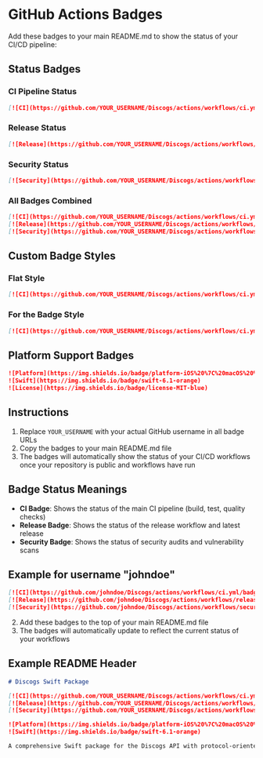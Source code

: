# GitHub Actions Badges

Add these badges to your main README.md to show the status of your CI/CD pipeline:

## Status Badges

### CI Pipeline Status
```markdown
[![CI](https://github.com/YOUR_USERNAME/Discogs/actions/workflows/ci.yml/badge.svg)](https://github.com/YOUR_USERNAME/Discogs/actions/workflows/ci.yml)
```

### Release Status
```markdown
[![Release](https://github.com/YOUR_USERNAME/Discogs/actions/workflows/release.yml/badge.svg)](https://github.com/YOUR_USERNAME/Discogs/actions/workflows/release.yml)
```

### Security Status
```markdown
[![Security](https://github.com/YOUR_USERNAME/Discogs/actions/workflows/security.yml/badge.svg)](https://github.com/YOUR_USERNAME/Discogs/actions/workflows/security.yml)
```

### All Badges Combined
```markdown
[![CI](https://github.com/YOUR_USERNAME/Discogs/actions/workflows/ci.yml/badge.svg)](https://github.com/YOUR_USERNAME/Discogs/actions/workflows/ci.yml)
[![Release](https://github.com/YOUR_USERNAME/Discogs/actions/workflows/release.yml/badge.svg)](https://github.com/YOUR_USERNAME/Discogs/actions/workflows/release.yml)
[![Security](https://github.com/YOUR_USERNAME/Discogs/actions/workflows/security.yml/badge.svg)](https://github.com/YOUR_USERNAME/Discogs/actions/workflows/security.yml)
```

## Custom Badge Styles

### Flat Style
```markdown
[![CI](https://github.com/YOUR_USERNAME/Discogs/actions/workflows/ci.yml/badge.svg?style=flat)](https://github.com/YOUR_USERNAME/Discogs/actions/workflows/ci.yml)
```

### For the Badge Style
```markdown
[![CI](https://github.com/YOUR_USERNAME/Discogs/actions/workflows/ci.yml/badge.svg?style=for-the-badge)](https://github.com/YOUR_USERNAME/Discogs/actions/workflows/ci.yml)
```

## Platform Support Badges

```markdown
![Platform](https://img.shields.io/badge/platform-iOS%20%7C%20macOS%20%7C%20tvOS%20%7C%20watchOS%20%7C%20Linux-lightgrey)
![Swift](https://img.shields.io/badge/swift-6.1-orange)
![License](https://img.shields.io/badge/license-MIT-blue)
```

## Instructions

1. Replace `YOUR_USERNAME` with your actual GitHub username in all badge URLs
2. Copy the badges to your main README.md file
3. The badges will automatically show the status of your CI/CD workflows once your repository is public and workflows have run

## Badge Status Meanings

- **CI Badge**: Shows the status of the main CI pipeline (build, test, quality checks)
- **Release Badge**: Shows the status of the release workflow and latest release
- **Security Badge**: Shows the status of security audits and vulnerability scans

## Example for username "johndoe"

```markdown
[![CI](https://github.com/johndoe/Discogs/actions/workflows/ci.yml/badge.svg)](https://github.com/johndoe/Discogs/actions/workflows/ci.yml)
[![Release](https://github.com/johndoe/Discogs/actions/workflows/release.yml/badge.svg)](https://github.com/johndoe/Discogs/actions/workflows/release.yml)
[![Security](https://github.com/johndoe/Discogs/actions/workflows/security.yml/badge.svg)](https://github.com/johndoe/Discogs/actions/workflows/security.yml)
```
2. Add these badges to the top of your main README.md file
3. The badges will automatically update to reflect the current status of your workflows

## Example README Header

```markdown
# Discogs Swift Package

[![CI](https://github.com/YOUR_USERNAME/Discogs/actions/workflows/ci.yml/badge.svg)](https://github.com/YOUR_USERNAME/Discogs/actions/workflows/ci.yml)
[![Release](https://github.com/YOUR_USERNAME/Discogs/actions/workflows/release.yml/badge.svg)](https://github.com/YOUR_USERNAME/Discogs/actions/workflows/release.yml)
[![Security](https://github.com/YOUR_USERNAME/Discogs/actions/workflows/security.yml/badge.svg)](https://github.com/YOUR_USERNAME/Discogs/actions/workflows/security.yml)

![Platform](https://img.shields.io/badge/platform-iOS%20%7C%20macOS%20%7C%20tvOS%20%7C%20watchOS%20%7C%20Linux-lightgrey)
![Swift](https://img.shields.io/badge/swift-6.1-orange)

A comprehensive Swift package for the Discogs API with protocol-oriented architecture and full platform support.
```
